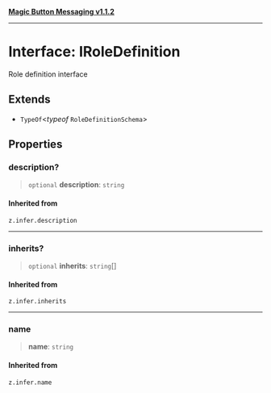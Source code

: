 [**Magic Button Messaging v1.1.2**](../README.md)

***

# Interface: IRoleDefinition

Role definition interface

## Extends

- `TypeOf`\<*typeof* `RoleDefinitionSchema`\>

## Properties

### description?

> `optional` **description**: `string`

#### Inherited from

`z.infer.description`

***

### inherits?

> `optional` **inherits**: `string`[]

#### Inherited from

`z.infer.inherits`

***

### name

> **name**: `string`

#### Inherited from

`z.infer.name`

